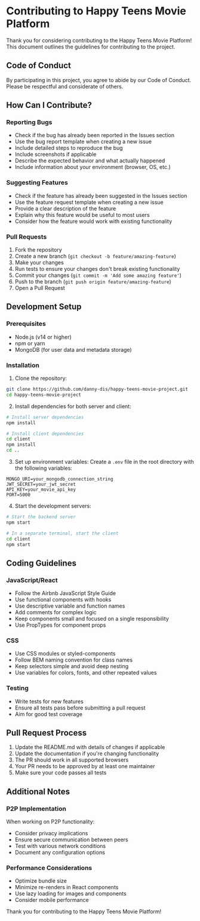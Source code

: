 # Contributing to Happy Teens Movie Platform

Thank you for considering contributing to the Happy Teens Movie Platform! This document outlines the guidelines for contributing to the project.

## Code of Conduct

By participating in this project, you agree to abide by our Code of Conduct. Please be respectful and considerate of others.

## How Can I Contribute?

### Reporting Bugs

- Check if the bug has already been reported in the Issues section
- Use the bug report template when creating a new issue
- Include detailed steps to reproduce the bug
- Include screenshots if applicable
- Describe the expected behavior and what actually happened
- Include information about your environment (browser, OS, etc.)

### Suggesting Features

- Check if the feature has already been suggested in the Issues section
- Use the feature request template when creating a new issue
- Provide a clear description of the feature
- Explain why this feature would be useful to most users
- Consider how the feature would work with existing functionality

### Pull Requests

1. Fork the repository
2. Create a new branch (`git checkout -b feature/amazing-feature`)
3. Make your changes
4. Run tests to ensure your changes don't break existing functionality
5. Commit your changes (`git commit -m 'Add some amazing feature'`)
6. Push to the branch (`git push origin feature/amazing-feature`)
7. Open a Pull Request

## Development Setup

### Prerequisites

- Node.js (v14 or higher)
- npm or yarn
- MongoDB (for user data and metadata storage)

### Installation

1. Clone the repository:
```bash
git clone https://github.com/danny-dis/happy-teens-movie-project.git
cd happy-teens-movie-project
```

2. Install dependencies for both server and client:
```bash
# Install server dependencies
npm install

# Install client dependencies
cd client
npm install
cd ..
```

3. Set up environment variables:
Create a `.env` file in the root directory with the following variables:
```
MONGO_URI=your_mongodb_connection_string
JWT_SECRET=your_jwt_secret
API_KEY=your_movie_api_key
PORT=5000
```

4. Start the development servers:
```bash
# Start the backend server
npm start

# In a separate terminal, start the client
cd client
npm start
```

## Coding Guidelines

### JavaScript/React

- Follow the Airbnb JavaScript Style Guide
- Use functional components with hooks
- Use descriptive variable and function names
- Add comments for complex logic
- Keep components small and focused on a single responsibility
- Use PropTypes for component props

### CSS

- Use CSS modules or styled-components
- Follow BEM naming convention for class names
- Keep selectors simple and avoid deep nesting
- Use variables for colors, fonts, and other repeated values

### Testing

- Write tests for new features
- Ensure all tests pass before submitting a pull request
- Aim for good test coverage

## Pull Request Process

1. Update the README.md with details of changes if applicable
2. Update the documentation if you're changing functionality
3. The PR should work in all supported browsers
4. Your PR needs to be approved by at least one maintainer
5. Make sure your code passes all tests

## Additional Notes

### P2P Implementation

When working on P2P functionality:
- Consider privacy implications
- Ensure secure communication between peers
- Test with various network conditions
- Document any configuration options

### Performance Considerations

- Optimize bundle size
- Minimize re-renders in React components
- Use lazy loading for images and components
- Consider mobile performance

Thank you for contributing to the Happy Teens Movie Platform!
